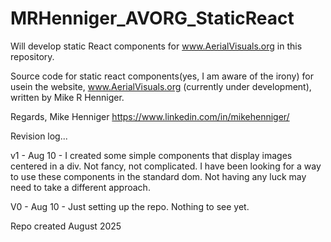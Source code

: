 # MRHenniger_AVORG_StaticReact

Will develop static React components for www.AerialVisuals.org in this repository.

Source code for static react components(yes, I am aware of the irony) for usein the website, www.AerialVisuals.org (currently under development), written by Mike R Henniger.

Regards,
Mike Henniger
https://www.linkedin.com/in/mikehenniger/

Revision log...

v1 - Aug 10 - I created some simple components that display images centered in a div. Not fancy, not complicated. I have been looking for a way to use these components in the standard dom. Not having any luck may need to take a different approach.

V0 - Aug 10 - Just setting up the repo. Nothing to see yet.

Repo created August 2025
